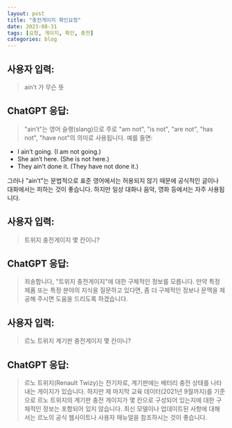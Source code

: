 ```yaml
---
layout: post
title: "충전게이지 확인요청"
date: 2023-08-31
tags: [요청, 게이지, 확인, 충전]
categories: blog
---
```


## 사용자 입력:
> ain’t 가 무슨 뜻

## ChatGPT 응답:
> "ain’t"는 영어 슬랭(slang)으로 주로 "am not", "is not", "are not", "has not", "have not"의 의미로 사용됩니다. 예를 들면:
- I ain’t going. (I am not going.)
- She ain’t here. (She is not here.)
- They ain’t done it. (They have not done it.)

그러나 "ain’t"는 문법적으로 표준 영어에서는 허용되지 않기 때문에 공식적인 글이나 대화에서는 피하는 것이 좋습니다. 하지만 일상 대화나 음악, 영화 등에서는 자주 사용됩니다.

## 사용자 입력:
> 트위지 충전게이지 몇 칸이니?

## ChatGPT 응답:
> 죄송합니다, "트위지 충전게이지"에 대한 구체적인 정보를 모릅니다. 만약 특정 제품 또는 특정 분야의 지식을 질문하고 있다면, 좀 더 구체적인 정보나 문맥을 제공해 주시면 도움을 드리도록 하겠습니다.

## 사용자 입력:
> 르노 트위지 계기판 충전게이지 몇 칸이니?

## ChatGPT 응답:
> 르노 트위지(Renault Twizy)는 전기차로, 계기판에는 배터리 충전 상태를 나타내는 게이지가 있습니다. 하지만 제 마지막 교육 데이터(2021년 9월까지)를 기준으로 르노 트위지의 계기판 충전 게이지가 몇 칸으로 구성되어 있는지에 대한 구체적인 정보는 포함되어 있지 않습니다. 최신 모델이나 업데이트된 사항에 대해서는 르노의 공식 웹사이트나 사용자 매뉴얼을 참조하시는 것이 좋습니다.

